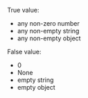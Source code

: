 True value:
- any non-zero number
- any non-empty string
- any non-empty object

False value:
- 0 
- None
- empty string
- empty object